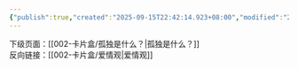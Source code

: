 ```yaml
---
{"publish":true,"created":"2025-09-15T22:42:14.923+08:00","modified":"2025-09-15T22:18:21.984+08:00","cssclasses":""}
---
```



下级页面：[[002-卡片盒/孤独是什么？\|孤独是什么？]]  
反向链接：[[002-卡片盒/爱情观\|爱情观]]


